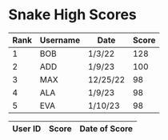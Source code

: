 <html>
<h1>
Snake High Scores
</h1>
<body>
  <table id="scoreTable">
    <thead>
      <tr>
        <th>Rank</th>
        <th>Username</th>
        <th>Date</th>
        <th>Score</th>
      </tr>
    </thead>
    <tbody>
      <tr>
        <td>1</td>
        <td>BOB</td>
        <td>1/3/22</td>
        <td id="score1">128</td>
      </tr>
      <tr>
        <td>2</td>
        <td>ADD</td>
        <td>1/9/23</td>
        <td id="score2">100</td>
      </tr>
      <tr>
        <td>3</td>
        <td>MAX</td>
        <td>12/25/22</td>
        <td id="score3">98</td>
      </tr>
      <tr>
        <td>4</td>
        <td>ALA</td>
        <td>1/9/23</td>
        <td id="score4">98</td>
      </tr>
      <tr>
        <td>5</td>
        <td>EVA</td>
        <td>1/10/23</td>
        <td id="score5">98</td>
      </tr>
    </tbody>
  </table>

  <table>
    <thead>
    <tr>
      <th>User ID</th>
      <th>Score</th>
      <th>Date of Score</th>
    </tr>
    </thead>
    <tbody id="result">
      <!-- javascript generated data -->
    </tbody>
  </table>

  
<script>
      // prepare HTML result container for new output
  const resultContainer = document.getElementById("result");
  // prepare URL's to allow easy switch from deployment and localhost
  //const url needed
  const url = "http://172.28.227.245:8086/api/score"
  const create_fetch = url + '/addScore';

  // Load users on page entry
// Load users on page entry
  read_users();


  // Display User Table, data is fetched from Backend Database
  function read_users() {
    // prepare fetch options
    const read_options = {
      method: 'GET', // *GET, POST, PUT, DELETE, etc.
      mode: 'cors', // no-cors, *cors, same-origin
      cache: 'default', // *default, no-cache, reload, force-cache, only-if-cached
      credentials: 'omit', // include, *same-origin, omit
      headers: {
        'Content-Type': 'application/json'
      },
    };

    // fetch the data from API
    fetch(read_fetch, read_options)
      // response is a RESTful "promise" on any successful fetch
      .then(response => {
        // check for response errors
        if (response.status !== 200) {
            const errorMsg = 'Database read error: ' + response.status;
            console.log(errorMsg);
            const tr = document.createElement("tr");
            const td = document.createElement("td");
            td.innerHTML = errorMsg;
            tr.appendChild(td);
            resultContainer.appendChild(tr);
            return;
        }
        // valid response will have json data
        response.json().then(data => {
            console.log(data);
            for (let row in data) {
              console.log(data[row]);
              add_row(data[row]);
            }
        })
    })
    // catch fetch errors (ie ACCESS to server blocked)
    .catch(err => {
      console.error(err);
      const tr = document.createElement("tr");
      const td = document.createElement("td");
      td.innerHTML = err;
      tr.appendChild(td);
      resultContainer.appendChild(tr);
    });
  }
</script>
</body>
</html>